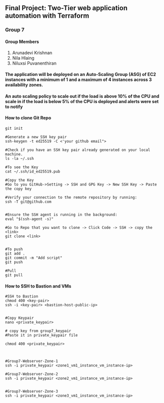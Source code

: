 ## Final Project: Two-Tier web application automation with Terraform

### Group 7

#### Group Members 

1. Arunadevi Krishnan
2. Nila Hlaing
3. Niluxsi Puvanenthiran
 
 

#### The application will be deployed on an Auto-Scaling Group (ASG) of EC2 instances with a minimum of 1 and a maximum of 4 instances across 3 availability zones.

#### An auto scaling policy to scale out if the load is above 10% of the CPU and scale in if the load is below 5% of the CPU is deployed and alerts were set to notify



#### How to clone Git Repo

```
git init

#Generate a new SSH key pair
ssh-keygen -t ed25519 -C <'your github email">

#Check if you have an SSH key pair already generated on your local machine. 
ls -la ~/.ssh

#To see the Key
cat ~/.ssh/id_ed25519.pub

#Copy the Key
#Go to you GitHub->Setting -> SSH and GPG Key -> New SSH Key -> Paste the copy key

#Verify your connection to the remote repository by running:
ssh -T git@github.com


#Ensure the SSH agent is running in the background:
eval "$(ssh-agent -s)"

#Go to Repo that you want to clone -> Click Code -> SSH -> copy the <link>
git clone <link>


#To push
git add .
git commit -m "Add script" 
git push

#Pull
git pull

```




#### How to SSH to Bastion and VMs
```
#SSH to Bastion
chmod 400 <key-pair>
ssh -i <key-pair> <bastion-host-public-ip>


#Copy Keypair
nano <private_keypair>

# copy key from group7_keypair
#Paste it in private_keypair file

chmod 400 <private_keypair>



#Group7-Webserver-Zone-1
ssh -i private_keypair <zone1_vm1_instance_vm_instance-ip>

#Group7-Webserver-Zone-2
ssh -i private_keypair <zone2_vm1_instance_vm_instance-ip>


#Group7-Webserver-Zone-3
ssh -i private_keypair <zone3_vm1_instance_vm_instance-ip>
```
